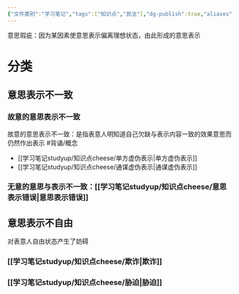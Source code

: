 ```yaml
---
{"文件类别":"学习笔记","tags":["知识点","民法"],"dg-publish":true,"aliases":["不健全的意思表示","有瑕疵的意思表示","意思表示瑕疵"],"permalink":"/学习笔记studyup/知识点cheese/意思瑕疵/","dgPassFrontmatter":true,"created":"2024-09-13T09:06:26.045+08:00","updated":"2024-10-27T20:16:39.828+08:00"}
---
```


意思瑕疵：因为某因素使意思表示偏离理想状态，由此形成的意思表示
# 分类
## 意思表示不一致
### 故意的意思表示不一致 
故意的意思表示不一致：是指表意人明知道自己欠缺与表示内容一致的效果意思而仍然作出表示 #背诵/概念 
- [[学习笔记studyup/知识点cheese/单方虚伪表示\|单方虚伪表示]]
- [[学习笔记studyup/知识点cheese/通谋虚伪表示\|通谋虚伪表示]]
### 无意的意思与表示不一致：[[学习笔记studyup/知识点cheese/意思表示错误\|意思表示错误]]

## 意思表示不自由
对表意人自由状态产生了妨碍
### [[学习笔记studyup/知识点cheese/欺诈\|欺诈]]
### [[学习笔记studyup/知识点cheese/胁迫\|胁迫]]